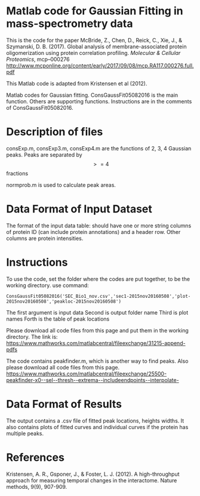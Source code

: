 # Matlab code for Gaussian Fitting in mass-spectrometry data

This is the code for the paper
McBride, Z., Chen, D., Reick, C., Xie, J., & Szymanski, D. B. (2017). Global analysis of membrane-associated protein oligomerization using protein correlation profiling. *Molecular & Cellular Proteomics*, mcp–000276
http://www.mcponline.org/content/early/2017/09/08/mcp.RA117.000276.full.pdf

This Matlab code is adapted from Kristensen et al (2012).

Matlab codes for Gaussian fitting. ConsGaussFit05082016 is the main function. Others are supporting functions.
Instructions are in the comments of ConsGaussFit05082016.

# Description of files
consExp.m, consExp3.m, consExp4.m are the functions of 2, 3, 4 Gaussian peaks. Peaks are separated by $$>= 4$$ fractions

normprob.m is used to calculate peak areas.

# Data Format of Input Dataset
The format of the input data table: should have one or more string columns of protein ID (can include protein annotations) and a header row. Other columns are protein intensities.

# Instructions
To use the code, set the folder where the codes are put together, to be the working directory.
use command:
```
ConsGaussFit05082016('SEC_Bio1_nov.csv','sec1-2015nov20160508','plot-2015nov20160508','peakloc-2015nov20160508')
```

The first argument is input data
Second is output folder name
Third is plot names
Forth is the table of peak locations

Please download all code files from this page and put them in the working directory.
The link is:
https://www.mathworks.com/matlabcentral/fileexchange/31215-append-pdfs

The code contains peakfinder.m, which is another way to find peaks. Also please download all code files from this page.
https://www.mathworks.com/matlabcentral/fileexchange/25500-peakfinder-x0--sel--thresh--extrema--includeendpoints--interpolate-

# Data Format of Results
The output contains a .csv file of fitted peak locations, heights widths. It also contains plots of fitted curves and individual curves if the protein has multiple peaks.

# References
Kristensen, A. R., Gsponer, J., & Foster, L. J. (2012). A high-throughput approach for measuring temporal changes in the interactome. Nature methods, 9(9), 907-909.
